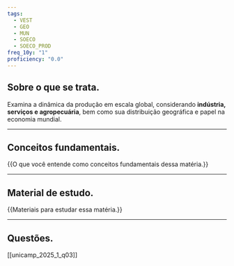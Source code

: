 ```yaml
---
tags:
  - VEST
  - GEO
  - MUN
  - SOECO
  - SOECO_PROD
freq_10y: "1"
proficiency: "0.0"
---
```

## Sobre o que se trata.

Examina a dinâmica da produção em escala global, considerando **indústria, serviços e agropecuária**, bem como sua distribuição geográfica e papel na economia mundial.

--- 
## Conceitos fundamentais.

{{O que você entende como conceitos fundamentais dessa matéria.}}

---
## Material de estudo.

{{Materiais para estudar essa matéria.}}

--- 
## Questões.

[[unicamp_2025_1_q03]]